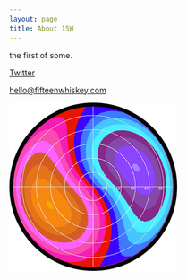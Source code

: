 ```yaml
---
layout: page
title: About 15W
---
```


the first of some.

[Twitter](https://twitter.com/15whiskey)

[hello@fifteenwhiskey.com](mailto:hello@fifteenwhiskey.com)

![Fifteen Whiskey](public/img/15w_logo.png)

<!-- Built on [Jekyll](http://jekyllrb.com/) using the [Lanyon](http://lanyon.getpoole.com/) theme, and hosted on [GitHub Pages](https://pages.github.com/).
 -->